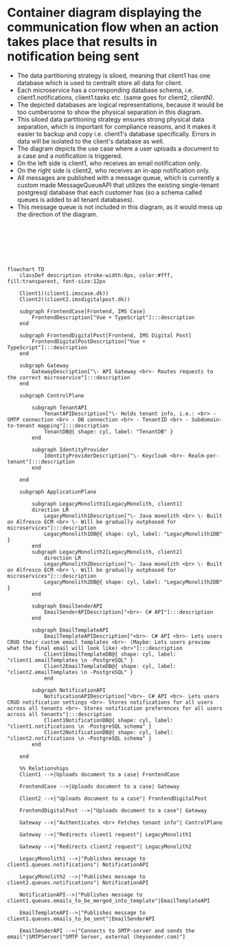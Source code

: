 # Container diagram displaying the communication flow when an action takes place that results in notification being sent

- The data partitioning strategy is siloed, meaning that client1 has one database which is used to centrallt store all data for client.
- Each microservice has a corresponding database schema, i.e. client1.notifications, client1.tasks etc. (same goes for client2, clientN).
- The depicted databases are logical representations, because it would be too cumbersome to show the physical separation in this diagram.
- This siloed data partitioning strategy ensures strong physical data separation, which is important for compliance reasons, and it makes it easier to backup and copy i.e. client1's database specifically. Errors in data will be isolated to the client's database as well.
- The diagram depicts the use case where a user uploads a document to a case and a notification is triggered.
- On the left side is client1, who receives an email notification only.
- On the right side is client2, who receives an in-app notification only.
- All messages are published with a message queue, which is currently a custom made MessageQueueAPI that utilizes the existing single-tenant postgresql database that each customer has (so a schema called queues is added to all tenant databases).
- This message queue is not included in this diagram, as it would mess up the direction of the diagram.

<br>
<br>
<br>
<br>
<br>

```mermaid
flowchart TD
    classDef description stroke-width:0px, color:#fff, fill:transparent, font-size:12px

    Client1((client1.imscase.dk))
    Client2((client2.imsdigitalpost.dk))

    subgraph FrontendCase[Frontend, IMS Case]
        FrontendDescription["Vue + TypeScript"]:::description
    end

    subgraph FrontendDigitalPost[Frontend, IMS Digital Post]
        FrontendDigitalPostDescription["Vue + TypeScript"]:::description
    end

    subgraph Gateway
        GatewayDescription["\- API Gateway <br>- Routes requests to the correct microservice"]:::description
    end

    subgraph ControlPlane
    
        subgraph TenantAPI
            TenantAPIDescription["\- Holds tenant info, i.e.: <br> - SMTP connection <br> - DB connection <br> - TenantID <br> - Subdomain-to-tenant mapping"]:::description
            TenantDB@{ shape: cyl, label: "TenantDB" }
        end

        subgraph IdentityProvider
            IdentityProviderDescription["\- Keycloak <br>- Realm-per-tenant"]:::description
        end

    end

    subgraph ApplicationPlane

        subgraph LegacyMonolith1[LegacyMonolith, client1]
        direction LR
            LegacyMonolith1Description["\- Java monolith <br> \- Built on Alfresco ECM <br> \- Will be gradually outphased for microservices"]:::description
            LegacyMonolith1DB@{ shape: cyl, label: "LegacyMonolith1DB" }
        end
        subgraph LegacyMonolith2[LegacyMonolith, client2]
            direction LR
            LegacyMonolith2Description["\- Java monolith <br> \- Built on Alfresco ECM <br> \- Will be gradually outphased for microservices"]:::description
            LegacyMonolith2DB@{ shape: cyl, label: "LegacyMonolith2DB" }
        end

        subgraph EmailSenderAPI
            EmailSenderAPIDescription["<br>- C# API"]:::description
        end

        subgraph EmailTemplateAPI
            EmailTemplateAPIDescription["<br>- C# API <br>- Lets users CRUD their custom email templates <br>- (Maybe: Lets users preview what the final email will look like) <br>"]:::description
            Client1EmailTemplateDB@{ shape: cyl, label: "client1.emailTemplates \n -PostgreSQL" }
            Client2EmailTemplateDB@{ shape: cyl, label: "client2.emailTemplates \n -PostgreSQL" }
            end

        subgraph NotificationAPI
            NotificationAPIDescription["<br>- C# API <br>- Lets users CRUD notification settings <br>- Stores notifications for all users across all tenants <br>- Stores notification preferences for all users across all tenants"]:::description
            Client1NotificationDB@{ shape: cyl, label: "client1.notifications \n -PostgreSQL schema" }
            Client2NotificationDB@{ shape: cyl, label: "client2.notifications \n -PostgreSQL schema" }
        end

    end

    %% Relationships
    Client1 -->|Uploads document to a case| FrontendCase

    FrontendCase -->|Uploads document to a case| Gateway

    Client2 -->|"Uploads document to a case"| FrontendDigitalPost

    FrontendDigitalPost -->|"Uploads document to a case"| Gateway

    Gateway -->|"Authenticates <br> Fetches tenant info"| ControlPlane
    
    Gateway -->|"Redirects client1 request"| LegacyMonolith1

    Gateway -->|"Redirects client2 request"| LegacyMonolith2

    LegacyMonolith1 -->|"Publishes message to client1.queues.notifications"| NotificationAPI

    LegacyMonolith2 -->|"Publishes message to client2.queues.notifications"| NotificationAPI

    NotificationAPI-->|"Publishes message to client1.queues.emails_to_be_merged_into_template"|EmailTemplateAPI

    EmailTemplateAPI-->|"Publishes message to client1.queues.emails_to_be_sent"|EmailSenderAPI

    EmailSenderAPI -->|"Connects to SMTP-server and sends the email"|SMTPServer["SMTP Server, external (heysender.com)"]

```
